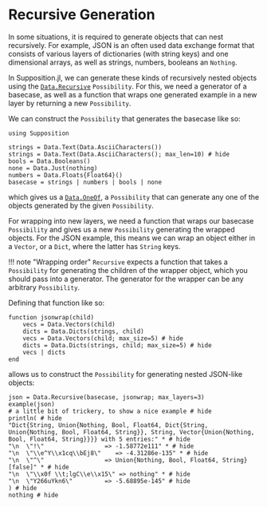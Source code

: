 # Recursive Generation

In some situations, it is required to generate objects that can nest recursively.
For example, JSON is an often used data exchange format that consists
of various layers of dictionaries (with string keys) and one dimensional arrays,
as well as strings, numbers, booleans an `Nothing`.

In Supposition.jl, we can generate these kinds of recursively nested objects
using the [`Data.Recursive`](@ref) `Possibility`. For this, we need a generator of
a basecase, as well as a function that wraps one generated example
in a new layer by returning a new `Possibility`.

We can construct the `Possibility` that generates the basecase like so:

```@example recjson
using Supposition

strings = Data.Text(Data.AsciiCharacters())
strings = Data.Text(Data.AsciiCharacters(); max_len=10) # hide
bools = Data.Booleans()
none = Data.Just(nothing)
numbers = Data.Floats{Float64}()
basecase = strings | numbers | bools | none
```

which gives us a [`Data.OneOf`](@ref), a `Possibility` that can generate any
one of the objects generated by the given `Possibility`.

For wrapping into new layers, we need a function that wraps our
basecase `Possibility` and gives us a new `Possibility` generating the
wrapped objects. For the JSON example, this means we can wrap an object
either in a `Vector`, or a `Dict`, where the latter has `String` keys.

!!! note "Wrapping order"
    `Recursive` expects a function that takes a `Possibility` for generating
    the children of the wrapper object, which you should pass into a
    generator. The generator for the wrapper can be any arbitrary `Possibility`.

Defining that function like so:

```@example recjson
function jsonwrap(child)
    vecs = Data.Vectors(child)
    dicts = Data.Dicts(strings, child)
    vecs = Data.Vectors(child; max_size=5) # hide
    dicts = Data.Dicts(strings, child; max_size=5) # hide
    vecs | dicts
end
```

allows us to construct the `Possibility` for generating nested JSON-like objects:

```@example recjson
json = Data.Recursive(basecase, jsonwrap; max_layers=3)
example(json)
# a little bit of trickery, to show a nice example # hide
println( # hide
"Dict{String, Union{Nothing, Bool, Float64, Dict{String, Union{Nothing, Bool, Float64, String}}, String, Vector{Union{Nothing, Bool, Float64, String}}}} with 5 entries:" * # hide
"\n  \"!\"                 => -1.58772e111" * # hide
"\n  \"\\e^Y\\x1cq\\bEj8\"    => -4.31286e-135" * # hide
"\n  \"^\"                 => Union{Nothing, Bool, Float64, String}[false]" * # hide
"\n  \"\\x0f \\t;lgC\\e\\x15\" => nothing" * # hide
"\n  \"Y266uYkn6\"         => -5.68895e-145" # hide
) # hide
nothing # hide
```

